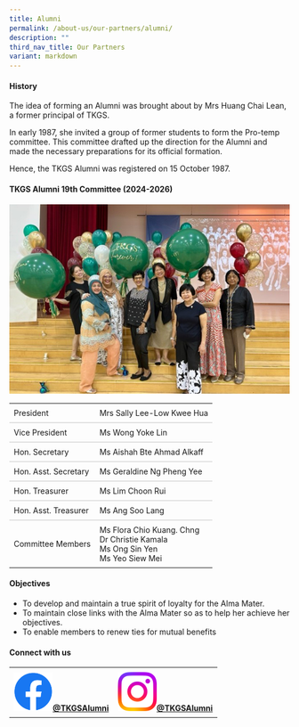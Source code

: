 ```yaml
---
title: Alumni
permalink: /about-us/our-partners/alumni/
description: ""
third_nav_title: Our Partners
variant: markdown
---
```

<style>
table {
    width: 100%;
    border-collapse: collapse; /* Removes spacing between cells */
}

th, td {
    padding: 8px;
    text-align: left;
}

tr {
    border-bottom: 2px solid #e0e0e0; /* subtle gray line like your example */
}

tr:last-child {
    border-bottom: none; /* removes border from the last row if not needed */
}
</style>

<h4><strong>History</strong></h4>
<p>The idea of forming an Alumni was brought about by Mrs Huang Chai Lean, a former principal of TKGS.</p>
<p>In early 1987, she invited a group of former students to form the Pro-temp committee. This committee drafted up the direction for the Alumni and made the necessary preparations for its official formation.</p>
<p>Hence, the TKGS Alumni was registered on 15 October 1987.</p>
<h4><strong>TKGS Alumni 19th Committee (2024-2026)</strong></h4>
<img src="/images/About_us/Our_partners/2023_alumni_photo.jpg"><br>
<table>
<tbody>
<tr>
<td>President</td>
<td>Mrs Sally Lee-Low Kwee Hua</td>
</tr>
<tr>
<td>Vice President</td>
<td>Ms Wong Yoke Lin</td>
</tr>
<tr>
<td>Hon. Secretary</td>
<td>Ms Aishah Bte Ahmad Alkaff</td>
</tr>
<tr>
<td>Hon. Asst. Secretary</td>
<td>Ms Geraldine Ng Pheng Yee</td>
</tr>
<tr>
<td>Hon. Treasurer</td>
<td>Ms Lim Choon Rui</td>
</tr>
<tr>
<td>Hon. Asst. Treasurer</td>
<td>Ms Ang Soo Lang</td>
</tr>
<tr>
<td>Committee Members</td>
<td>
	<div>Ms Flora Chio Kuang. Chng</div>
	<div>Dr Christie Kamala</div>
	<div>Ms Ong Sin Yen</div>
	<div>Ms Yeo Siew Mei</div>
</td>
</tr>
</tbody>
</table>
<h4><strong>Objectives</strong></h4>
<ul>
<li>To develop and maintain a true spirit of loyalty for the Alma Mater.</li>
<li>To maintain close links with the Alma Mater so as to help her achieve her objectives.</li>
<li>To enable members to renew ties for mutual benefits</li>
</ul>
<h4><strong>Connect with us</strong></h4>
<table>
	<tbody>
		<tr>
			<td style="text-align: center"><b><a href="https://www.facebook.com/profile.php?id=100057374841835" target="_blank" rel="noopener"><img style="width: 70px;" src="/images/Standard/FB_icon.png">@TKGSAlumni</a></b>
			</td>
			<td style="text-align: center"><b>
		<a href="https://www.instagram.com/tkgs.alumni/?igshid=YmMyMTA2M2Y%3D" target="_blank" rel="noopener"><img style="width: 70px;" src="/images/Standard/IG_icon.png">@TKGSAlumni</a></b>
			</td>
		</tr>
	</tbody>
	</table>